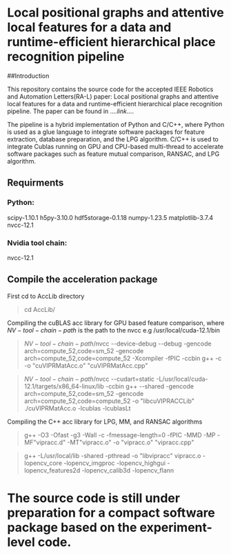 # Local positional graphs and attentive local features for a data and runtime-efficient hierarchical place recognition pipeline


##Introduction

This repository contains the source code for the accepted  IEEE Robotics and Automation Letters(RA-L) paper: Local positional graphs and attentive local features for a data and runtime-efficient hierarchical place recognition pipeline.
The paper can be found in ....$link$....

The pipeline is a hybrid implementation of Python and C/C++, where Python is used as a glue language to integrate software packages for feature extraction, database preparation, and the LPG algorithm.  C/C++ is used to integrate Cublas running on GPU and CPU-based multi-thread to accelerate software packages such as feature mutual comparison, RANSAC, and LPG algorithm.

## Requirments 
### Python:
scipy-1.10.1  h5py-3.10.0 hdf5storage-0.1.18  numpy-1.23.5 matplotlib-3.7.4 nvcc-12.1
### Nvidia tool chain:
nvcc-12.1

## Compile the acceleration package
First cd to AccLib directory
>cd AccLib/


Compiling the cuBLAS acc library for GPU based feature comparison, where $NV-tool-chain-path$ is the path to the nvcc e.g /usr/local/cuda-12.1/bin
>$NV-tool-chain-path$/nvcc --device-debug --debug -gencode arch=compute_52,code=sm_52 -gencode arch=compute_52,code=compute_52 -Xcompiler -fPIC -ccbin g++ -c -o "cuVIPRMatAcc.o" "cuVIPRMatAcc.cpp"

>$NV-tool-chain-path$/nvcc --cudart=static -L/usr/local/cuda-12.1/targets/x86_64-linux/lib -ccbin g++ --shared -gencode arch=compute_52,code=sm_52 -gencode arch=compute_52,code=compute_52 -o "libcuVIPRACCLib"  ./cuVIPRMatAcc.o   -lcublas -lcublasLt

Compiling the C++ acc library for LPG, MM, and RANSAC algorithms
>g++ -O3 -Ofast -g3 -Wall -c -fmessage-length=0 -fPIC -MMD -MP -MF"vipracc.d" -MT"vipracc.o" -o "vipracc.o" "vipracc.cpp"

>g++ -L/usr/local/lib -shared -pthread -o "libvipracc"  vipracc.o   -lopencv_core -lopencv_imgproc -lopencv_highgui -lopencv_features2d -lopencv_calib3d -lopencv_flann


# The source code is still under preparation for a compact software package based on the experiment-level code.
